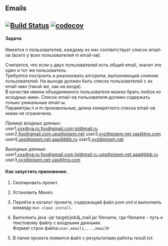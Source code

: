 ## Emails    
[![Build Status](https://travis-ci.org/amasterenko/job4j_mail.svg?branch=master)](https://travis-ci.org/amasterenko/job4j_mail)
[![codecov](https://codecov.io/gh/amasterenko/job4j_mail/branch/master/graph/badge.svg?token=HSC6HUZR4Q)](https://codecov.io/gh/amasterenko/job4j_mail)  
---
#### Задача  
Имеется n пользователей, каждому из них соответствует список email-ов
(всего у всех пользователей m email-ов).  



Считается, что если у двух пользователей есть общий email, значит это
один и тот же пользователь.  
Требуется построить и реализовать алгоритм, выполняющий слияние пользователей. На выходе
должен быть список пользователей с их email-ами (такой же, как на
входе).  
В качестве имени объединенного пользователя можно брать любое из
исходных имен. Список email-ов пользователя должен содержать только
уникальные email-ы.  
Параметры n и m произвольные, длина конкретного списка email-ов никак
не ограничена.  

_Пример входных данных:_     
user1,xxx@ya.ru,foo@gmail.com,lol@mail.ru
user2,foo@gmail.com,ups@pisem.net
user3,xyz@pisem.net,vas@tng.com
user4,ups@pisem.net,aaa@bbb.ru
user5,xyz@pisem.net

_Выходные данные:_    
user1,xxx@ya.ru,foo@gmail.com,lol@mail.ru,ups@pisem.net,aaa@bbb.ru
user3,xyz@pisem.net,vas@tng.com


####

#### Как запустить приложение.  
1. Скопировать проект.  
2. Установить Maven.  
3. Перейти в каталог проекта, содержащий файл _pom.xml_ и выполнить команду ```mvn clean install```.    
4. Выполнить java -jar target/job4j_mail.jar filename, где filename - путь к текстовому файлу с входными данными.  
Формат строк файла:```user,email1,...,emailM```  

5. В папке проекта появится файл с результатами работы _result.txt_.  

